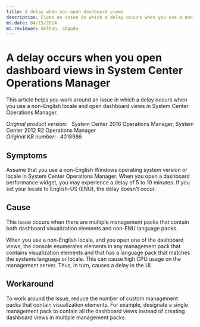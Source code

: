```yaml
---
title: A delay when you open dashboard views
description: Fixes an issue in which a delay occurs when you use a non-English locale and open dashboard views in System Center Operations Manager.
ms.date: 04/15/2024
ms.reviewer: delhan, adgoda
---
```

# A delay occurs when you open dashboard views in System Center Operations Manager

This article helps you work around an issue in which a delay occurs when you use a non-English locale and open dashboard views in System Center Operations Manager.

_Original product version:_ &nbsp; System Center 2016 Operations Manager, System Center 2012 R2 Operations Manager  
_Original KB number:_ &nbsp; 4018986

## Symptoms

Assume that you use a non-English Windows operating system version or locale in System Center Operations Manager. When you open a dashboard performance widget, you may experience a delay of 5 to 10 minutes. If you set your locale to English-US (ENU), the delay doesn't occur.

## Cause

This issue occurs when there are multiple management packs that contain both dashboard visualization elements and non-ENU language packs.

When you use a non-English locale, and you open one of the dashboard views, the console enumerates elements in any management pack that contains visualization elements and that has a language pack that matches the systems language or locale. This can cause high CPU usage on the management server. Thus, in turn, causes a delay in the UI.

## Workaround

To work around the issue, reduce the number of custom management packs that contain visualization elements. For example, designate a single management pack to contain all the dashboard views instead of creating dashboard views in multiple management packs.
